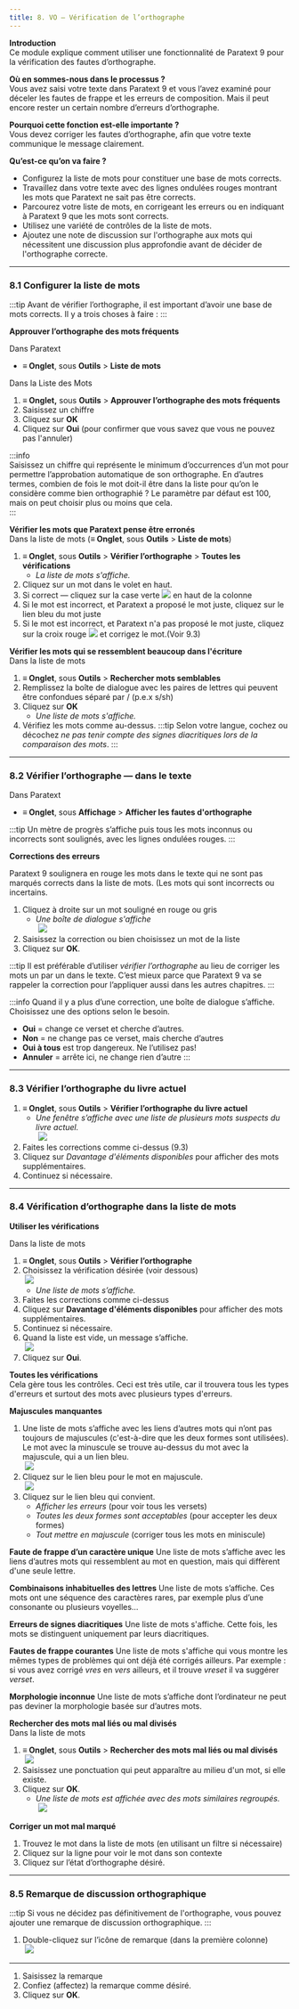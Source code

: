 ```yaml
---
title: 8. VO – Vérification de l’orthographe
---
```

**Introduction**  
Ce module explique comment utiliser une fonctionnalité de Paratext 9 pour la vérification des fautes d’orthographe.

**Où en sommes-nous dans le processus ?**  
Vous avez saisi votre texte dans Paratext 9 et vous l’avez examiné pour déceler les fautes de frappe et les erreurs de composition. Mais il peut encore rester un certain nombre d’erreurs d’orthographe.

**Pourquoi cette fonction est-elle importante ?**  
Vous devez corriger les fautes d’orthographe, afin que votre texte communique le message clairement.

**Qu’est-ce qu’on va faire ?**  
- Configurez la liste de mots pour constituer une base de mots corrects.
- Travaillez dans votre texte avec des lignes ondulées rouges montrant les mots que Paratext ne sait pas être corrects.
- Parcourez votre liste de mots, en corrigeant les erreurs ou en indiquant à Paratext 9 que les mots sont corrects.
- Utilisez une variété de contrôles de la liste de mots.
- Ajoutez une note de discussion sur l'orthographe aux mots qui nécessitent une discussion plus approfondie avant de décider de l'orthographe correcte.

----
### 8.1 Configurer la liste de mots

:::tip
Avant de vérifier l’orthographe, il est important d’avoir une base de mots corrects. Il y a trois choses à faire :
:::

**Approuver l’orthographe des mots fréquents**

Dans Paratext 

-  **≡ Onglet**, sous **Outils** \> **Liste de mots**

Dans la Liste des Mots

1.  **≡ Onglet,** sous **Outils** \> **Approuver l’orthographe des mots fréquents**
1.  Saisissez un chiffre
3.  Cliquez sur **OK**
1.  Cliquez sur **Oui** (pour confirmer que vous savez que vous ne pouvez pas l'annuler)

:::info  
Saisissez un chiffre qui représente le minimum d’occurrences d’un mot pour permettre l’approbation automatique de son orthographe. En d’autres termes, combien de fois le mot doit-il être dans la liste pour qu’on le considère comme bien orthographié ? Le paramètre par défaut est 100, mais on peut choisir plus ou moins que cela.  
:::


**Vérifier les mots que Paratext pense être erronés**  
Dans la liste de mots (**≡ Onglet**, sous **Outils** \> **Liste de mots**)

1.  **≡ Onglet**, sous **Outils** \> **Vérifier l’orthographe** \> **Toutes les vérifications**  
     -   *La liste de mots s'affiche.*
2.  Cliquez sur un mot dans le volet en haut.
3.  Si correct — cliquez sur la case verte ![](../media/5221ebaf4f863ac8ad135c3f8b25ee0b.png) en haut de la colonne
4.  Si le mot est incorrect, et Paratext a proposé le mot juste, cliquez sur le lien bleu du mot juste
5.  Si le mot est incorrect, et Paratext n'a pas proposé le mot juste, cliquez sur la croix rouge ![](../media/2eb6539ce482d3993b2ec4849728500b.png) et corrigez le mot.(Voir 9.3)

**Vérifier les mots qui se ressemblent beaucoup dans l'écriture**  
Dans la liste de mots

1.  **≡ Onglet**, sous **Outils** \> **Rechercher mots semblables**
1.  Remplissez la boîte de dialogue avec les paires de lettres qui peuvent être confondues séparé par / (p.e.x s/sh)
1.  Cliquez sur **OK**  
     -   *Une liste de mots s'affiche.*
1.  Vérifiez les mots comme au-dessus.
:::tip
Selon votre langue, cochez ou décochez *ne pas tenir compte des signes diacritiques lors de la comparaison des mots*.
:::

----
### 8.2 Vérifier l’orthographe — dans le texte

Dans Paratext

-  **≡ Onglet**, sous **Affichage** \> **Afficher les fautes d'orthographe**

:::tip
Un mètre de progrès s’affiche puis tous les mots inconnus ou incorrects sont soulignés, avec les lignes ondulées rouges.
:::

**Corrections des erreurs**

Paratext 9 soulignera en rouge les mots dans le texte qui ne sont pas marqués corrects dans la liste de mots. (Les mots qui sont incorrects ou incertains.

1.  Cliquez à droite sur un mot souligné en rouge ou gris  
     -   *Une boîte de dialogue s'affiche*  
    ![](../media/bfb7e560beaacba9f763376ddbb92005.png)  
1.  Saisissez la correction ou bien choisissez un mot de la liste
1.  Cliquez sur **OK**.

:::tip
Il est préférable d’utiliser *vérifier l’orthographe* au lieu de corriger les mots un par un dans le texte. C’est mieux parce que Paratext 9 va se rappeler la correction pour l’appliquer aussi dans les autres chapitres.
:::

:::info
Quand il y a plus d’une correction, une boîte de dialogue s’affiche. Choisissez une des options selon le besoin.
-  **Oui** = change ce verset et cherche d’autres.
-  **Non** = ne change pas ce verset, mais cherche d’autres
-  **Oui à tous** est trop dangereux. Ne l’utilisez pas!
-  **Annuler** = arrête ici, ne change rien d’autre
:::

----
### 8.3 Vérifier l’orthographe du livre actuel

1.  **≡ Onglet**, sous **Outils** \> **Vérifier l’orthographe du livre actuel**  
     -  *Une fenêtre s’affiche avec une liste de plusieurs mots suspects du livre actuel.*  
    ![](../media/80f635d16bd29b5556378a87878fdd2b.png)
1.  Faites les corrections comme ci-dessus (9.3)
1.  Cliquez sur *Davantage d'éléments disponibles* pour afficher des mots supplémentaires.
1.  Continuez si nécessaire.

----
### 8.4 Vérification d’orthographe dans la liste de mots

**Utiliser les vérifications**

Dans la liste de mots

1.  **≡ Onglet**, sous **Outils** \> **Vérifier l’orthographe**
1.  Choisissez la vérification désirée (voir dessous)  
    ![](../media/b48ce08214a568cd544425fd15a44f79.png)  
     - *Une liste de mots s’affiche.*
1.  Faites les corrections comme ci-dessus
1.  Cliquez sur **Davantage d'éléments disponibles**  pour afficher des mots supplémentaires.
1.  Continuez si nécessaire.
1.  Quand la liste est vide, un message s’affiche.  
    ![](../media/ead43f398907e0d39f6390687977f99a.png)
1.  Cliquez sur **Oui**.

**Toutes les vérifications**  
Cela gère tous les contrôles. Ceci est très utile, car il trouvera tous les types d'erreurs et surtout des mots avec plusieurs types d'erreurs.


**Majuscules manquantes**
1.  Une liste de mots s’affiche avec les liens d’autres mots qui n’ont pas toujours de majuscules (c'est-à-dire que les deux formes sont utilisées). Le mot avec la minuscule se trouve au-dessus du mot avec la majuscule, qui a un lien bleu.  
    ![](../media/ce3882dc630ef86c4509c0138e58307d.png)
1.  Cliquez sur le lien bleu pour le mot en majuscule.  
    ![](../media/413f7ebeabae21e90a0e6998aecae159.png)
1.  Cliquez sur le lien bleu qui convient.
       -  *Afficher les erreurs* (pour voir tous les versets)
       -  *Toutes les deux formes sont acceptables* (pour accepter les deux formes)
       -  *Tout mettre en majuscule* (corriger tous les mots en miniscule)

**Faute de frappe d’un caractère unique**
Une liste de mots s’affiche avec les liens d’autres mots qui ressemblent au mot en question, mais qui diffèrent d'une seule lettre.

**Combinaisons inhabituelles des lettres**
Une liste de mots s’affiche. Ces mots ont une séquence des caractères rares, par exemple plus d’une consonante ou plusieurs voyelles…

**Erreurs de signes diacritiques**
Une liste de mots s'affiche. Cette fois, les mots se distinguent uniquement par leurs diacritiques.

**Fautes de frappe courantes**
Une liste de mots s'affiche qui vous montre les mêmes types de problèmes qui ont déjà été corrigés ailleurs. Par exemple : si vous avez corrigé *vres* en *vers* ailleurs, et il trouve *vreset* il va suggérer *verset*.

**Morphologie inconnue**
Une liste de mots s’affiche dont l’ordinateur ne peut pas deviner la morphologie basée sur d’autres mots.

**Rechercher des mots mal liés ou mal divisés**  
Dans la liste de mots

1.  **≡ Onglet**, sous **Outils** \> **Rechercher des mots mal liés ou mal divisés**  
    ![](../media/4936a6e540a5d7fb4652ff8915815eb0.png)
1.  Saisissez une ponctuation qui peut apparaître au milieu d'un mot, si elle existe.
1.  Cliquez sur **OK**.  
     -   *Une liste de mots est affichée avec des mots similaires regroupés.*  
    ![](../media/5738fee2b0a90165a44cb2fabc5c05ed.png)

**Corriger un mot mal marqué**
1.  Trouvez le mot dans la liste de mots (en utilisant un filtre si nécessaire)
1.  Cliquez sur la ligne pour voir le mot dans son contexte
1.  Cliquez sur l’état d’orthographe désiré.

----
### 8.5 Remarque de discussion orthographique

:::tip
Si vous ne décidez pas définitivement de l'orthographe, vous pouvez ajouter une remarque de discussion orthographique.
:::

1.  Double-cliquez sur l’icône de remarque (dans la première colonne)  
    ![](../media/91d092a50eadcd7f378a073811cd1ede.png)

----

1.  Saisissez la remarque
1.  Confiez (affectez) la remarque comme désiré.
1.  Cliquez sur **OK**.
